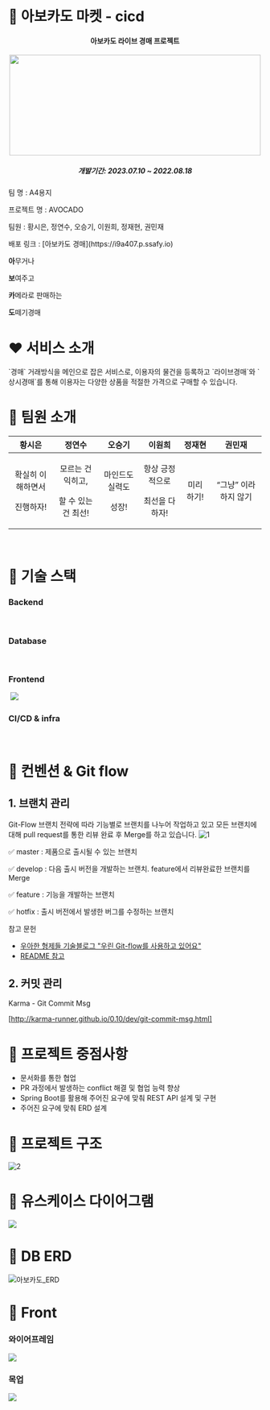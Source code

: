 # 🥑 아보카도 마켓 - cicd

<h4 align="center">아보카도 라이브 경매 프로젝트</h4>
<p align="center"><img src="docs/LOGO.png" height="200px" width="500px"></p>
<h5 align="center">개발기간: 2023.07.10 ~ 2022.08.18</h5>
<p>팀 명 : A4용지</p>
<p>프로젝트 명 : AVOCADO</p>
<p>팀원 : 황시은, 정연수, 오승기, 이원희, 정재현, 권민재</p>
<p>배포 링크 : [아보카도 경매](https://i9a407.p.ssafy.io)</p>

<p><strong>아</strong>무거나</p>

<p><strong>보</strong>여주고</P>

<p><strong>카</strong>메라로 판매하는</p>

<p><strong>도</strong>떼기경매</p>

# ❤ 서비스 소개

<p>`경매` 거래방식을 메인으로 잡은 서비스로, 이용자의 물건을 등록하고 `라이브경매`와 `상시경매`를 통해 이용자는 다양한 상품을 적절한 가격으로 구매할 수 있습니다.</p>

# 🧡 팀원 소개

|                  황시은                   |                       정연수                        |               오승기                |                    이원희                    |   정재현   |        권민재         |
| :---------------------------------------: | :-------------------------------------------------: | :---------------------------------: | :------------------------------------------: | :--------: | :-------------------: |
| <p>확실히 이해하면서</p> <p>진행하자!</p> | <p>모르는 건 익히고,</p> <p>할 수 있는 건 최선!</p> | <p>마인드도 실력도</p> <p>성장!</p> | <p>항상 긍정적으로</p> <p>최선을 다하자!</p> | 미리 하기! | “그냥” 이라 하지 않기 |

<br>

# 💛 기술 스택

### Backend

<div> 
  <img src="https://img.shields.io/badge/java 11-007396?style=for-the-badge&logo=java&logoColor=white" alt="">
  <img src="https://img.shields.io/badge/springboot 2.7.13-6DB33F?style=for-the-badge&logo=springboot&logoColor=white" alt="">
  <img src="https://img.shields.io/badge/Spring Data Jpa-6DB33F?style=for-the-badge&logo=spring&logoColor=white" alt="">
</div>

### Database

<div>
  <img src="https://img.shields.io/badge/mysql-4479A1?style=for-the-badge&logo=mysql&logoColor=white" alt="">
  <img src="https://img.shields.io/badge/redis-%23DC382D?style=for-the-badge&logo=redis&logoColor=white&color=red" alt="">
</div>

### Frontend

<div>
  <img src="https://img.shields.io/badge/React-0088CC?style=for-the-badge&logo=react&logoColor=white" alt="">
  <img src="https://img.shields.io/badge/Redux-764ABC?style=for-the-badge&logo=redux&logoColor=white&color=white alt="">
</div>

### CI/CD & infra

<div>
  <img src="https://img.shields.io/badge/Docker-2496ED?style=for-the-badge&logo=Docker&logoColor=white" alt="">
  <img src="https://img.shields.io/badge/aws-232F3E?style=for-the-badge&logo=amazonaws&logoColor=white" alt="">
  <img src="https://img.shields.io/badge/%20Nginx-009639?style=for-the-badge&logo=react&logoColor=white" alt="">
  <img src="https://img.shields.io/badge/Jenkins-D24939?style=for-the-badge&logo=jenkins&logoColor=white" alt="">
</div>

# 💚 	컨벤션 & Git flow

## 1. 브랜치 관리
Git-Flow 브랜치 전략에 따라 기능별로 브랜치를 나누어 작업하고 있고 모든 브랜치에 대해 pull request를 통한 리뷰 완료 후 Merge를 하고 있습니다.
![1](/uploads/210aa8c397441e20d6cd77a97a8449b4/1.png)

✅ master : 제품으로 출시될 수 있는 브랜치

✅ develop : 다음 출시 버전을 개발하는 브랜치. feature에서 리뷰완료한 브랜치를 Merge

✅ feature : 기능을 개발하는 브랜치

✅ hotfix : 출시 버전에서 발생한 버그를 수정하는 브랜치

참고 문헌
- [우아한 형제들 기술블로그 "우린 Git-flow를 사용하고 있어요"](https://woowabros.github.io/experience/2017/10/30/baemin-mobile-git-branch-strategy.html)
- [README 참고](https://github.com/f-lab-edu/event-recommender-festa)

## 2. 커밋 관리

Karma - Git Commit Msg

[http://karma-runner.github.io/0.10/dev/git-commit-msg.html]

# 💜 프로젝트 중점사항

- 문서화를 통한 협업
- PR 과정에서 발생하는 conflict 해결 및 협업 능력 향상
- Spring Boot를 활용해 주어진 요구에 맞춰 REST API 설계 및 구현
- 주어진 요구에 맞춰 ERD 설계

# 💛 프로젝트 구조

![2](docs/AvocadoArchitecture.png)

# 🤎 유스케이스 다이어그램

<img src="docs/유스케이스_다이어그램.png">

# 🖤 DB ERD

![아보카도_ERD](docs/아보카도_ERD.png)

# 🤍 Front

### 와이어프레임

<img src="docs/와이어프레임_모음.png">

### 목업

<img src="docs/목업_모음.png">
